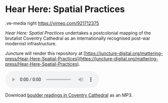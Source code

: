 # Hear Here: Spatial Practices

.ve-media right https://vimeo.com/921712375

*Hear Here: Spatial Practices* undertakes a postcolonial mapping of the brutalist Coventry Cathedral as an internationally recognised post-war modernist infrastructure.

Juncture will render this repository at [https://juncture-digital.org/mattering-press/Hear-Here-Spatial-Practices](https://juncture-digital.org/mattering-press/Hear-Here-Spatial-Practices).

<audio controls>
  <source src="https://raw.githubusercontent.com/mattering-press/Hear-Here-Spatial-Practices/main/media/Boulder_Readings_Coventrycathedral.mp3" type="audio/mpeg">
  Your browser does not support the audio element.
</audio>

Download [boulder readings in Coventry Cathedral](https://raw.githubusercontent.com/mattering-press/Hear-Here-Spatial-Practices/main/media/Boulder_Readings_Coventrycathedral.mp3) as an MP3.